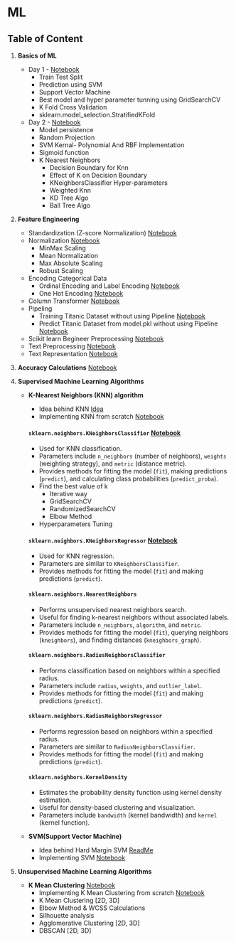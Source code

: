 # ML

## Table of Content

1. **Basics of ML**
    * Day 1 - [Notebook](https://github.com/sukritiguin/ML/blob/main/NoteBooks/ML0.ipynb)
        * Train Test Split
        * Prediction using SVM
        * Support Vector Machine
        * Best model and hyper parameter tunning using GridSearchCV
        * K Fold Cross Validation
        * sklearn.model_selection.StratifiedKFold
    *  Day 2 - [Notebook](https://github.com/sukritiguin/ML/blob/main/NoteBooks/ML1.ipynb)
        * Model persistence
        * Random Projection
        * SVM Kernal- Polynomial And RBF Implementation
        * Sigmoid function
        * K Nearest Neighbors
            * Decision Boundary for Knn
            * Effect of K on Decision Boundary
            * KNeighborsClassifier Hyper-parameters
            * Weighted Knn
            * KD Tree Algo
            * Ball Tree Algo
2. **Feature Engineering**
    * Standardization (Z-score Normalization) [Notebook](https://github.com/sukritiguin/ML/blob/main/NoteBooks/ML2.ipynb)
    * Normalization [Notebook](https://github.com/sukritiguin/ML/blob/main/NoteBooks/ML3.ipynb)
        * MinMax Scaling
        * Mean Normalization
        * Max Absolute Scaling
        * Robust Scaling
    * Encoding Categorical Data
        * Ordinal Encoding and Label Encoding [Notebook](https://github.com/sukritiguin/ML/blob/main/NoteBooks/ML4.ipynb)
        * One Hot Encoding [Notebook](https://github.com/sukritiguin/ML/blob/main/NoteBooks/ML5.ipynb)
    * Column Transformer [Notebook](https://github.com/sukritiguin/ML/blob/main/NoteBooks/ML6.ipynb)
    * Pipeling
        * Training Titanic Dataset without using Pipeline [Notebook](https://github.com/sukritiguin/ML/blob/main/NoteBooks/ML7.ipynb)
        * Predict Titanic Dataset from model.pkl without using Pipeline [Notebook](https://github.com/sukritiguin/ML/blob/main/NoteBooks/ML8.ipynb)
    * Scikit learn Begineer Preprocessing [Notebook](https://github.com/sukritiguin/ML/blob/main/NoteBooks/sci-kit_learn_preprocessing.ipynb)
    * Text Preprocessing [Notebook](https://github.com/sukritiguin/ML/blob/main/NoteBooks/text-preprocessing.ipynb)
    * Text Representation [Notebook](https://github.com/sukritiguin/ML/blob/main/NoteBooks/text-representation.ipynb)
3. **Accuracy Calculations** [Notebook](https://github.com/sukritiguin/ML/blob/main/Accuracy_Calculation.ipynb)
4. **Supervised Machine Learning Algorithms**
      - **K-Nearest Neighbors (KNN) algorithm**
           * Idea behind KNN [Idea](https://github.com/sukritiguin/ML/blob/main/Datasets/Idea%20Behind%20KNN.md)
           * Implementing KNN from scratch [Notebook](https://github.com/sukritiguin/ML/blob/main/NoteBooks/Implementing_KNN.ipynb)
         #### `sklearn.neighbors.KNeighborsClassifier` [Notebook](https://github.com/sukritiguin/ML/blob/main/NoteBooks/Hands_on_KNeighborsClassifier.ipynb)
         
         - Used for KNN classification.
         - Parameters include `n_neighbors` (number of neighbors), `weights` (weighting strategy), and `metric` (distance metric).
         - Provides methods for fitting the model (`fit`), making predictions (`predict`), and calculating class probabilities (`predict_proba`).
         - Find the best value of k
              * Iterative way
              * GridSearchCV
              * RandomizedSearchCV
              * Elbow Method
        - Hyperparameters Tuning
         
         #### `sklearn.neighbors.KNeighborsRegressor` [Notebook](https://github.com/sukritiguin/ML/blob/main/NoteBooks/Hands_on_KNeighborsRegressor.ipynb)
         
         - Used for KNN regression.
         - Parameters are similar to `KNeighborsClassifier`.
         - Provides methods for fitting the model (`fit`) and making predictions (`predict`).
         
         #### `sklearn.neighbors.NearestNeighbors`
         
         - Performs unsupervised nearest neighbors search.
         - Useful for finding k-nearest neighbors without associated labels.
         - Parameters include `n_neighbors`, `algorithm`, and `metric`.
         - Provides methods for fitting the model (`fit`), querying neighbors (`kneighbors`), and finding distances (`kneighbors_graph`).
         
         #### `sklearn.neighbors.RadiusNeighborsClassifier`
         
         - Performs classification based on neighbors within a specified radius.
         - Parameters include `radius`, `weights`, and `outlier_label`.
         - Provides methods for fitting the model (`fit`) and making predictions (`predict`).
         
         #### `sklearn.neighbors.RadiusNeighborsRegressor`
         
         - Performs regression based on neighbors within a specified radius.
         - Parameters are similar to `RadiusNeighborsClassifier`.
         - Provides methods for fitting the model (`fit`) and making predictions (`predict`).
         
         #### `sklearn.neighbors.KernelDensity`
         
         - Estimates the probability density function using kernel density estimation.
         - Useful for density-based clustering and visualization.
         - Parameters include `bandwidth` (kernel bandwidth) and `kernel` (kernel function).
      - **SVM(Support Vector Machine)**
           * Idea behind Hard Margin SVM [ReadMe](https://github.com/sukritiguin/ML/blob/main/Datasets/Implementing%20SVM%20Hard%20Margin.md)
           * Implementing SVM [Notebook](https://github.com/sukritiguin/ML/blob/main/NoteBooks/Implementing_Hard_Margin_Support_Vector_Machine_for_Binary_Classification.ipynb)

6. **Unsupervised Machine Learning Algorithms**
     - **K Mean Clustering** [Notebook](https://github.com/sukritiguin/ML/blob/main/NoteBooks/All_about_clustering.ipynb)
          * Implementing K Mean Clustering from scratch [Notebook](https://github.com/sukritiguin/ML/blob/main/NoteBooks/Implementing_K_Mean_Clustering.ipynb)
          * K Mean Clustering [2D, 3D]
          * Elbow Method & WCSS Calculations
          * Silhouette analysis
          * Agglomerative Clustering [2D, 3D]
          * DBSCAN [2D, 3D]
